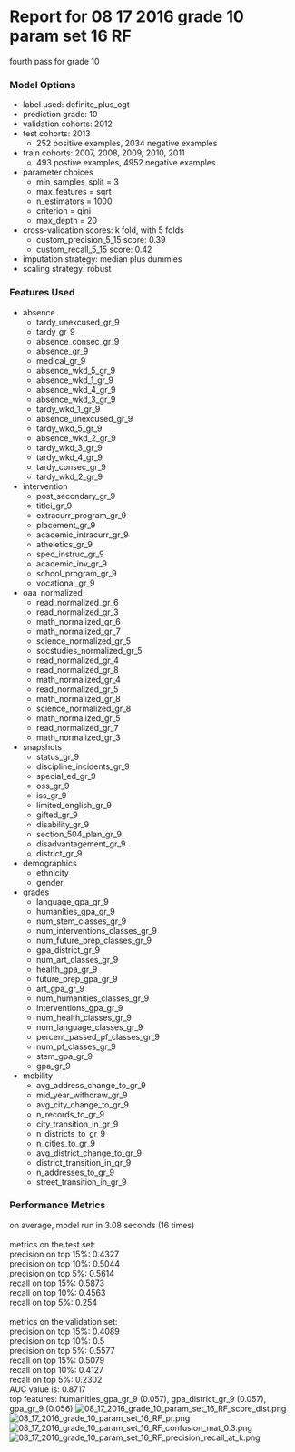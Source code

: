 # Report for 08 17 2016 grade 10 param set 16 RF
fourth pass for grade 10

### Model Options
* label used: definite_plus_ogt
* prediction grade: 10
* validation cohorts: 2012
* test cohorts: 2013
	 * 252 positive examples, 2034 negative examples
* train cohorts: 2007, 2008, 2009, 2010, 2011
	 * 493 postive examples, 4952 negative examples
* parameter choices
	 * min_samples_split = 3
	 * max_features = sqrt
	 * n_estimators = 1000
	 * criterion = gini
	 * max_depth = 20
* cross-validation scores: k fold, with 5 folds
	 * custom_precision_5_15 score: 0.39
	 * custom_recall_5_15 score: 0.42
* imputation strategy: median plus dummies
* scaling strategy: robust

### Features Used
* absence
	 * tardy_unexcused_gr_9
	 * tardy_gr_9
	 * absence_consec_gr_9
	 * absence_gr_9
	 * medical_gr_9
	 * absence_wkd_5_gr_9
	 * absence_wkd_1_gr_9
	 * absence_wkd_4_gr_9
	 * absence_wkd_3_gr_9
	 * tardy_wkd_1_gr_9
	 * absence_unexcused_gr_9
	 * tardy_wkd_5_gr_9
	 * absence_wkd_2_gr_9
	 * tardy_wkd_3_gr_9
	 * tardy_wkd_4_gr_9
	 * tardy_consec_gr_9
	 * tardy_wkd_2_gr_9
* intervention
	 * post_secondary_gr_9
	 * titlei_gr_9
	 * extracurr_program_gr_9
	 * placement_gr_9
	 * academic_intracurr_gr_9
	 * atheletics_gr_9
	 * spec_instruc_gr_9
	 * academic_inv_gr_9
	 * school_program_gr_9
	 * vocational_gr_9
* oaa_normalized
	 * read_normalized_gr_6
	 * read_normalized_gr_3
	 * math_normalized_gr_6
	 * math_normalized_gr_7
	 * science_normalized_gr_5
	 * socstudies_normalized_gr_5
	 * read_normalized_gr_4
	 * read_normalized_gr_8
	 * math_normalized_gr_4
	 * read_normalized_gr_5
	 * math_normalized_gr_8
	 * science_normalized_gr_8
	 * math_normalized_gr_5
	 * read_normalized_gr_7
	 * math_normalized_gr_3
* snapshots
	 * status_gr_9
	 * discipline_incidents_gr_9
	 * special_ed_gr_9
	 * oss_gr_9
	 * iss_gr_9
	 * limited_english_gr_9
	 * gifted_gr_9
	 * disability_gr_9
	 * section_504_plan_gr_9
	 * disadvantagement_gr_9
	 * district_gr_9
* demographics
	 * ethnicity
	 * gender
* grades
	 * language_gpa_gr_9
	 * humanities_gpa_gr_9
	 * num_stem_classes_gr_9
	 * num_interventions_classes_gr_9
	 * num_future_prep_classes_gr_9
	 * gpa_district_gr_9
	 * num_art_classes_gr_9
	 * health_gpa_gr_9
	 * future_prep_gpa_gr_9
	 * art_gpa_gr_9
	 * num_humanities_classes_gr_9
	 * interventions_gpa_gr_9
	 * num_health_classes_gr_9
	 * num_language_classes_gr_9
	 * percent_passed_pf_classes_gr_9
	 * num_pf_classes_gr_9
	 * stem_gpa_gr_9
	 * gpa_gr_9
* mobility
	 * avg_address_change_to_gr_9
	 * mid_year_withdraw_gr_9
	 * avg_city_change_to_gr_9
	 * n_records_to_gr_9
	 * city_transition_in_gr_9
	 * n_districts_to_gr_9
	 * n_cities_to_gr_9
	 * avg_district_change_to_gr_9
	 * district_transition_in_gr_9
	 * n_addresses_to_gr_9
	 * street_transition_in_gr_9

### Performance Metrics
on average, model run in 3.08 seconds (16 times) <br/><br/>metrics on the test set: <br/>precision on top 15%: 0.4327 <br/>precision on top 10%: 0.5044 <br/>precision on top 5%: 0.5614 <br/>recall on top 15%: 0.5873 <br/>recall on top 10%: 0.4563 <br/>recall on top 5%: 0.254 <br/><br/>metrics on the validation set: <br/>precision on top 15%: 0.4089 <br/>precision on top 10%: 0.5 <br/>precision on top 5%: 0.5577 <br/>recall on top 15%: 0.5079 <br/>recall on top 10%: 0.4127 <br/>recall on top 5%: 0.2302 <br/>AUC value is: 0.8717 <br/>top features: humanities_gpa_gr_9 (0.057), gpa_district_gr_9 (0.057), gpa_gr_9 (0.056)
![08_17_2016_grade_10_param_set_16_RF_score_dist.png](figs/08_17_2016_grade_10_param_set_16_RF_score_dist.png)
![08_17_2016_grade_10_param_set_16_RF_pr.png](figs/08_17_2016_grade_10_param_set_16_RF_pr.png)
![08_17_2016_grade_10_param_set_16_RF_confusion_mat_0.3.png](figs/08_17_2016_grade_10_param_set_16_RF_confusion_mat_0.3.png)
![08_17_2016_grade_10_param_set_16_RF_precision_recall_at_k.png](figs/08_17_2016_grade_10_param_set_16_RF_precision_recall_at_k.png)

